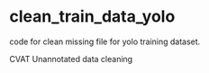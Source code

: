 # clean_train_data_yolo
code for clean missing file for yolo training dataset.

CVAT Unannotated data cleaning
